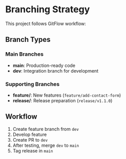# Branching Strategy

This project follows GitFlow workflow:

## Branch Types

### Main Branches
- **main**: Production-ready code
- **dev**: Integration branch for development

### Supporting Branches
- **feature/**: New features (`feature/add-contact-form`)
- **release/**: Release preparation (`release/v1.1.0`)

## Workflow

1. Create feature branch from `dev`
2. Develop feature
3. Create PR to `dev`
4. After testing, merge `dev` to `main`
5. Tag release in `main`